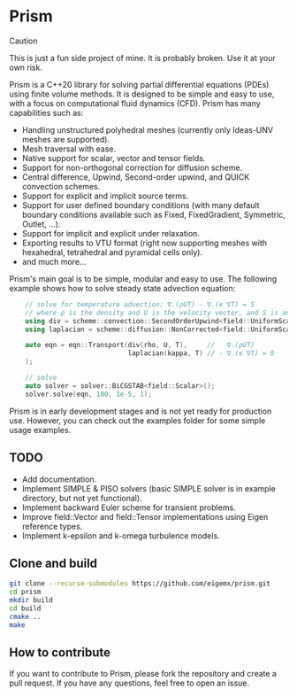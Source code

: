 # Prism
> [!CAUTION]
>
> This is just a fun side project of mine. It is probably broken. Use it at your own risk.

Prism is a C++20 library for solving partial differential equations (PDEs) using finite volume methods. It is designed to be simple and easy to use, with a focus on computational fluid dynamics (CFD). Prism has many capabilities such as:
- Handling unstructured polyhedral meshes (currently only Ideas-UNV meshes are supported).
- Mesh traversal with ease.
- Native support for scalar, vector and tensor fields.
- Support for non-orthogonal correction for diffusion scheme.
- Central difference, Upwind, Second-order upwind, and QUICK convection schemes.
- Support for explicit and implicit source terms.
- Support for user defined boundary conditions (with many default boundary conditions available such as Fixed, FixedGradient, Symmetric, Outlet, ...).
- Support for implicit and explicit under relaxation.
- Exporting results to VTU format (right now supporting meshes with hexahedral, tetrahedral and pyramidal cells only).
- and much more...

Prism's main goal is to be simple, modular and easy to use. The following example shows how to solve steady state advection equation:
```cpp
    // solve for temperature advection: ∇.(ρUT) - ∇.(κ ∇T) = S
    // where ρ is the density and U is the velocity vector, and S is an arbitraty constant source
    using div = scheme::convection::SecondOrderUpwind<field::UniformScalar, field::Scalar>;
    using laplacian = scheme::diffusion::NonCorrected<field::UniformScalar, field::Scalar>;

    auto eqn = eqn::Transport(div(rho, U, T),     //   ∇.(ρUT)
                              laplacian(kappa, T) // - ∇.(κ ∇T) = 0
    );

    // solve
    auto solver = solver::BiCGSTAB<field::Scalar>();
    solver.solve(eqn, 100, 1e-5, 1);
```

Prism is in early development stages and is not yet ready for production use. However, you can check out the examples folder for some simple usage examples.

## TODO
- Add documentation.
- Implement SIMPLE & PISO solvers (basic SIMPLE solver is in example directory, but not yet functional).
- Implement backward Euler scheme for transient problems.
- Improve field::Vector and field::Tensor implementations using Eigen reference types.
- Implement k-epsilon and k-omega turbulence models.

## Clone and build
```bash
git clone --recurse-submodules https://github.com/eigemx/prism.git
cd prism
mkdir build
cd build
cmake ..
make
```

## How to contribute
If you want to contribute to Prism, please fork the repository and create a pull request. If you have any questions, feel free to open an issue.

